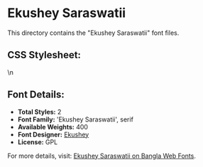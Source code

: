 # Ekushey Saraswatii

This directory contains the "Ekushey Saraswatii" font files.

## CSS Stylesheet:

\n

## Font Details:
- **Total Styles:** 2
- **Font Family:** 'Ekushey Saraswatii', serif
- **Available Weights:** 400
- **Font Designer:** [Ekushey](https://ekushey.org/)
- **License:** GPL

For more details, visit: [Ekushey Saraswatii on Bangla Web Fonts](https://banglawebfonts.pages.dev/ekushey-saraswatii/#about).